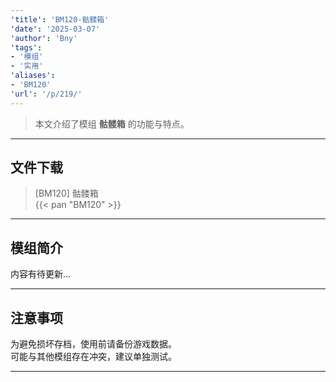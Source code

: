```yaml
---
'title': 'BM120-骷髅箱'
'date': '2025-03-07'
'author': 'Bny'
'tags':
- '模组'
- '实用'
'aliases':
- 'BM120'
'url': '/p/219/'
---
```


> 本文介绍了模组 **骷髅箱** 的功能与特点。

---

## 文件下载

> [BM120] 骷髅箱  
{{< pan "BM120" >}}  

---

## 模组简介

>  
内容有待更新...  

---

## 注意事项

>  
为避免损坏存档，使用前请备份游戏数据。  
可能与其他模组存在冲突，建议单独测试。  

---

